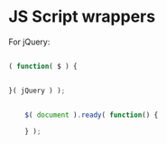 # JS Script wrappers

For jQuery:

```javascript

( function( $ ) {


}( jQuery ) );


```



```javascript

    $( document ).ready( function() {

    } );


```